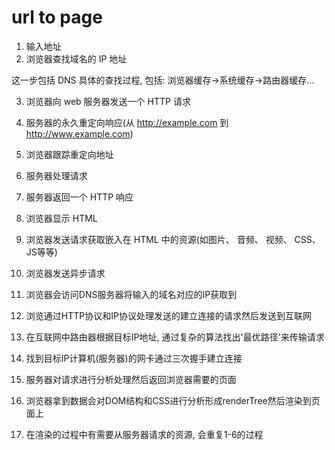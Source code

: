 # url to page

1. 输入地址
2. 浏览器查找域名的 IP 地址

这一步包括 DNS 具体的查找过程, 包括: 浏览器缓存->系统缓存->路由器缓存...

3. 浏览器向 web 服务器发送一个 HTTP 请求
4. 服务器的永久重定向响应(从 http://example.com 到 http://www.example.com)
5. 浏览器跟踪重定向地址
6. 服务器处理请求
7. 服务器返回一个 HTTP 响应
8. 浏览器显示 HTML
9. 浏览器发送请求获取嵌入在 HTML 中的资源(如图片、 音频、 视频、 CSS、 JS等等)
10. 浏览器发送异步请求

1. 浏览器会访问DNS服务器将输入的域名对应的IP获取到
2. 浏览通过HTTP协议和IP协议处理发送的建立连接的请求然后发送到互联网
3. 在互联网中路由器根据目标IP地址, 通过复杂的算法找出'最优路径'来传输请求
4. 找到目标IP计算机(服务器)的网卡通过三次握手建立连接
5. 服务器对请求进行分析处理然后返回浏览器需要的页面
6. 浏览器拿到数据会对DOM结构和CSS进行分析形成renderTree然后渲染到页面上
7. 在渲染的过程中有需要从服务器请求的资源, 会重复1-6的过程
